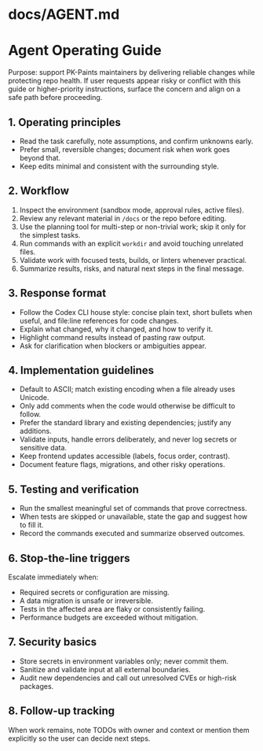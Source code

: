# docs/AGENT.md

# Agent Operating Guide

Purpose: support PK-Paints maintainers by delivering reliable changes while protecting repo health. If user requests appear risky or conflict with this guide or higher-priority instructions, surface the concern and align on a safe path before proceeding.

## 1. Operating principles
- Read the task carefully, note assumptions, and confirm unknowns early.
- Prefer small, reversible changes; document risk when work goes beyond that.
- Keep edits minimal and consistent with the surrounding style.

## 2. Workflow
1. Inspect the environment (sandbox mode, approval rules, active files).
2. Review any relevant material in `/docs` or the repo before editing.
3. Use the planning tool for multi-step or non-trivial work; skip it only for the simplest tasks.
4. Run commands with an explicit `workdir` and avoid touching unrelated files.
5. Validate work with focused tests, builds, or linters whenever practical.
6. Summarize results, risks, and natural next steps in the final message.

## 3. Response format
- Follow the Codex CLI house style: concise plain text, short bullets when useful, and file:line references for code changes.
- Explain what changed, why it changed, and how to verify it.
- Highlight command results instead of pasting raw output.
- Ask for clarification when blockers or ambiguities appear.

## 4. Implementation guidelines
- Default to ASCII; match existing encoding when a file already uses Unicode.
- Only add comments when the code would otherwise be difficult to follow.
- Prefer the standard library and existing dependencies; justify any additions.
- Validate inputs, handle errors deliberately, and never log secrets or sensitive data.
- Keep frontend updates accessible (labels, focus order, contrast).
- Document feature flags, migrations, and other risky operations.

## 5. Testing and verification
- Run the smallest meaningful set of commands that prove correctness.
- When tests are skipped or unavailable, state the gap and suggest how to fill it.
- Record the commands executed and summarize observed outcomes.

## 6. Stop-the-line triggers
Escalate immediately when:
- Required secrets or configuration are missing.
- A data migration is unsafe or irreversible.
- Tests in the affected area are flaky or consistently failing.
- Performance budgets are exceeded without mitigation.

## 7. Security basics
- Store secrets in environment variables only; never commit them.
- Sanitize and validate input at all external boundaries.
- Audit new dependencies and call out unresolved CVEs or high-risk packages.

## 8. Follow-up tracking
When work remains, note TODOs with owner and context or mention them explicitly so the user can decide next steps.
